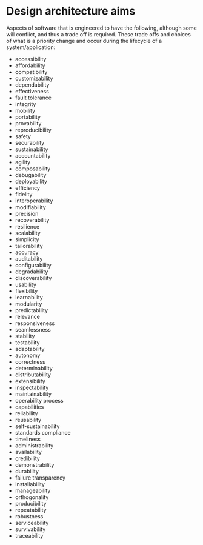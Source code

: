 # Design architecture aims

Aspects of software that is engineered to have the following, although some will conflict, and thus a trade off is required. These trade offs and choices of what is a priority change and occur during the lifecycle of a system/application:

-  accessibility
-  affordability
-  compatibility
-  customizability
-  dependability
-  effectiveness
-  fault tolerance
-  integrity
-  mobility
-  portability
-  provability
-  reproducibility
-  safety
-  securability
-  sustainability
-  accountability
-  agility
-  composability
-  debugability
-  deployability
-  efficiency
-  fidelity
-  interoperability
-  modifiability
-  precision
-  recoverability
-  resilience
-  scalability
-  simplicity
-  tailorability
-  accuracy
-  auditability
-  configurability
-  degradability
-  discoverability
-  usability
-  flexibility
-  learnability
-  modularity
-  predictability
-  relevance
-  responsiveness
-  seamlessness
-  stability
-  testability
-  adaptability
-  autonomy
-  correctness
-  determinability
-  distributability
-  extensibility
-  inspectability
-  maintainability
-  operability process
-  capabilities
-  reliability
-  reusability
-  self-sustainability
-  standards compliance
-  timeliness
-  administrability
-  availability
-  credibility
-  demonstrability
-  durability
-  failure transparency
-  installability
-  manageability
-  orthogonality
-  producibility
-  repeatability
-  robustness
-  serviceability
-  survivability
-  traceability

